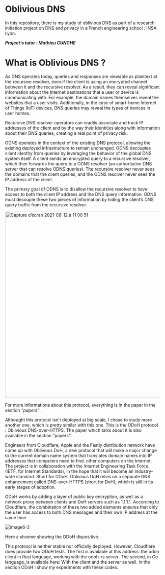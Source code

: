 # Oblivious DNS 

In this repository, there is my study of oblivious DNS as part of a research initiation project on DNS and privacy in a French engineering school : INSA Lyon. 

__*Project's tutor : Mathieu CUNCHE*__

# What is Oblivious DNS ? 

As DNS operates today, queries and responses are viewable as plaintext at the recursive resolver, even if the client is using an encrypted channel between it and the recursive resolver. As a result, they can reveal significant information about the Internet destinations that a user or device is communicating with. For example, the domain names themselves reveal the websites that a user visits. Additionally, in the case of smart-home Internet of Things (IoT) devices, DNS queries may reveal the types of devices in user homes.

Recursive DNS resolver operators can readily associate and track IP addresses of the client and by the way their identities along with information about their DNS queries, creating a real point of privacy risk.

ODNS operates in the context of the existing DNS protocol, allowing the existing deployed infrastructure to remain unchanged. ODNS decouples client identity from queries by leveraging the behavior of the global DNS system itself. A client sends an encrypted query to a recursive resolver, which then forwards the query to a ODNS resolver (an authoritative DNS server that can resolve ODNS queries). The recursive resolver never sees the domains that the client queries, and the ODNS resolver never sees the IP address of the client.

The primary goal of ODNS is to disallow the recursive resolver to have access to both the client IP address and the DNS query information. ODNS must decouple these two pieces of information by hiding the client’s DNS query traffic from the recursive resolver.

<img width="604" alt="Capture d’écran 2021-06-12 à 11 00 51" src="https://user-images.githubusercontent.com/72855563/121771105-91079880-cb6d-11eb-82c5-172b71245a64.png"> 

For more informations about this protocol, everything is in the paper in the section *"papers"*. 

Althought this protocol isn't deployed at big scale, I chose to study more another one, which is pretty similar with this one. 
This is the ODoH protocol : Oblivious DNS-over-HTTPS. The paper which talks about it is also available in the section "papers". 

Engineers from Cloudflare, Apple and the Fastly distribution network have come up with Oblivious DoH, a new protocol that will make a major change to the current domain name system that translates domain names into IP addresses that computers need to find. other computers on the Internet.
The project is in collaboration with the Internet Engineering Task Force (IETF, for Internet Standards), in the hope that it will become an industry-wide standard. Short for ODoH, Oblivious DoH relies on a separate DNS enhancement called DNS-over-HTTPS (short for DoH), which is still in its early stages of adoption.

ODoH works by adding a layer of public key encryption, as well as a network proxy between clients and DoH servers such as 1.1.1.1. According to Cloudflare, the combination of these two added elements ensures that only the user has access to both DNS messages and their own IP address at the same time.

![image6-2](https://user-images.githubusercontent.com/72855563/121778066-73e6c000-cb95-11eb-92a6-85d0350f5156.png)

Here a shceme showing the ODoH dispositive. 

This protocol is neither stable nor officially deployed. However, Cloudflare does provide two ODoH tests.
The first is available at this address: the odoh client in Rust language, working with the odoh-rs server.
The second, in Go language, is available here:
With the client and the server as well.
In the section ODoH I show my experiments with these codes. 





